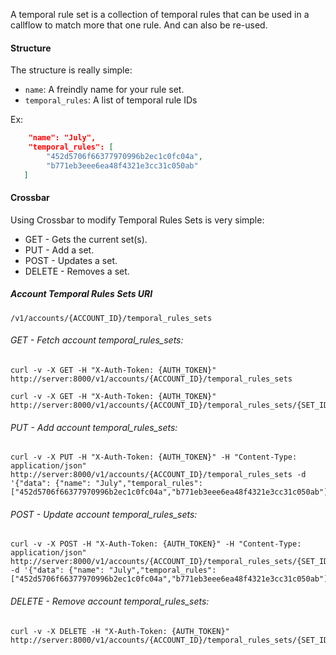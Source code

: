 

A temporal rule set is a collection of temporal rules that can be used in a callflow to match more that one rule. And can also be re-used.

#### Structure

The structure is really simple:

* `name`: A freindly name for your rule set.
* `temporal_rules`: A list of temporal rule IDs

Ex:

```json
    "name": "July",
    "temporal_rules": [
        "452d5706f66377970996b2ec1c0fc04a",
        "b771eb3eee6ea48f4321e3cc31c050ab"
   ]
```

#### Crossbar

Using Crossbar to modify Temporal Rules Sets is very simple:

* GET - Gets the current set(s).
* PUT - Add a set.
* POST - Updates a set.
* DELETE - Removes a set.

##### Account Temporal Rules Sets URI

`/v1/accounts/{ACCOUNT_ID}/temporal_rules_sets`

###### GET - Fetch account temporal_rules_sets:

    curl -v -X GET -H "X-Auth-Token: {AUTH_TOKEN}" http://server:8000/v1/accounts/{ACCOUNT_ID}/temporal_rules_sets

    curl -v -X GET -H "X-Auth-Token: {AUTH_TOKEN}" http://server:8000/v1/accounts/{ACCOUNT_ID}/temporal_rules_sets/{SET_ID

###### PUT - Add account temporal_rules_sets:

    curl -v -X PUT -H "X-Auth-Token: {AUTH_TOKEN}" -H "Content-Type: application/json" http://server:8000/v1/accounts/{ACCOUNT_ID}/temporal_rules_sets -d '{"data": {"name": "July","temporal_rules": ["452d5706f66377970996b2ec1c0fc04a","b771eb3eee6ea48f4321e3cc31c050ab"]}}'

###### POST - Update account temporal_rules_sets:

    curl -v -X POST -H "X-Auth-Token: {AUTH_TOKEN}" -H "Content-Type: application/json" http://server:8000/v1/accounts/{ACCOUNT_ID}/temporal_rules_sets/{SET_ID} -d '{"data": {"name": "July","temporal_rules": ["452d5706f66377970996b2ec1c0fc04a","b771eb3eee6ea48f4321e3cc31c050ab"]}}'

###### DELETE - Remove account temporal_rules_sets:

    curl -v -X DELETE -H "X-Auth-Token: {AUTH_TOKEN}" http://server:8000/v1/accounts/{ACCOUNT_ID}/temporal_rules_sets/{SET_ID}
